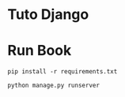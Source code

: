 Tuto Django
===========

Run Book
=======
```
pip install -r requirements.txt
```

```
python manage.py runserver
```